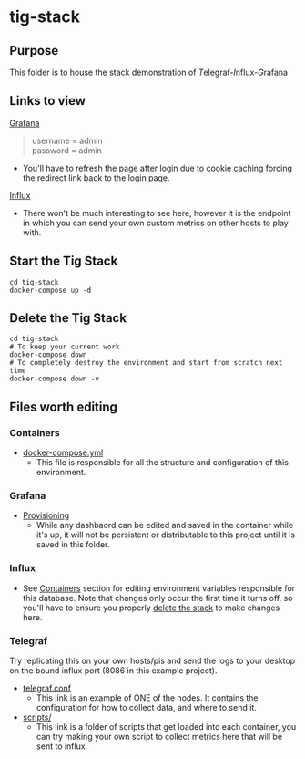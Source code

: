 # tig-stack

## Purpose

This folder is to house the stack demonstration of *T*elegraf-*I*nflux-*G*rafana

## Links to view
[Grafana](http://localhost:3000/) 
> username = admin  
> password = admin  
* You'll have to refresh the page after login due to cookie caching forcing the redirect link back to the login page.

[Influx](http://localhost:8086)
* There won't be much interesting to see here, however it is the endpoint in which you can send your own custom metrics on other hosts to play with.

## Start the Tig Stack

```
cd tig-stack
docker-compose up -d
```

## Delete the Tig Stack

```
cd tig-stack
# To keep your current work
docker-compose down
# To completely destroy the environment and start from scratch next time
docker-compose down -v
```

## Files worth editing

### Containers
* [docker-compose.yml](./docker-compose.yml)
  - This file is responsible for all the structure and configuration of this environment.

### Grafana
* [Provisioning](./grafana/provisioning)
  - While any dashbaord can be edited and saved in the container while it's up, it will not be persistent or distributable to this project until it is saved in this folder.

### Influx
* See [Containers](#containers) section for editing environment variables responsible for this database. Note that changes only occur the first time it turns off, so you'll have to ensure you properly [delete the stack](#delete-the-tig-stack) to make changes here.

### Telegraf
Try replicating this on your own hosts/pis and send the logs to your desktop on the bound influx port (8086 in this example project).
* [telegraf.conf](./telegraf/node1/config/telegraf.conf)
  - This link is an example of ONE of the nodes. It contains the configuration for how to collect data, and where to send it.
* [scripts/](./telegraf/scripts/)
  - This link is a folder of scripts that get loaded into each container, you can try making your own script to collect metrics here that will be sent to influx. 